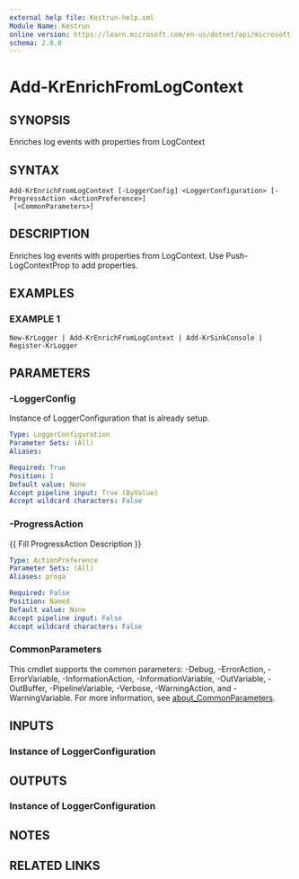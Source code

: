 ```yaml
---
external help file: Kestrun-help.xml
Module Name: Kestrun
online version: https://learn.microsoft.com/en-us/dotnet/api/microsoft.aspnetcore.builder.defaultfilesoptions?view=aspnetcore-8.0
schema: 2.0.0
---
```


# Add-KrEnrichFromLogContext

## SYNOPSIS
Enriches log events with properties from LogContext

## SYNTAX

```
Add-KrEnrichFromLogContext [-LoggerConfig] <LoggerConfiguration> [-ProgressAction <ActionPreference>]
 [<CommonParameters>]
```

## DESCRIPTION
Enriches log events with properties from LogContext.
Use Push-LogContextProp to add properties.

## EXAMPLES

### EXAMPLE 1
```
New-KrLogger | Add-KrEnrichFromLogContext | Add-KrSinkConsole | Register-KrLogger
```

## PARAMETERS

### -LoggerConfig
Instance of LoggerConfiguration that is already setup.

```yaml
Type: LoggerConfiguration
Parameter Sets: (All)
Aliases:

Required: True
Position: 1
Default value: None
Accept pipeline input: True (ByValue)
Accept wildcard characters: False
```

### -ProgressAction
{{ Fill ProgressAction Description }}

```yaml
Type: ActionPreference
Parameter Sets: (All)
Aliases: proga

Required: False
Position: Named
Default value: None
Accept pipeline input: False
Accept wildcard characters: False
```

### CommonParameters
This cmdlet supports the common parameters: -Debug, -ErrorAction, -ErrorVariable, -InformationAction, -InformationVariable, -OutVariable, -OutBuffer, -PipelineVariable, -Verbose, -WarningAction, and -WarningVariable. For more information, see [about_CommonParameters](http://go.microsoft.com/fwlink/?LinkID=113216).

## INPUTS

### Instance of LoggerConfiguration
## OUTPUTS

### Instance of LoggerConfiguration
## NOTES

## RELATED LINKS
